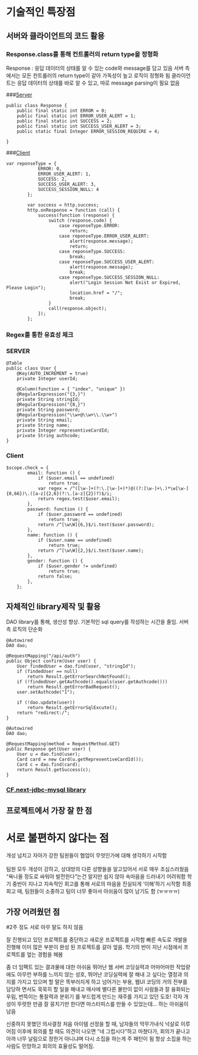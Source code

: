 # 기술적인 특장점


## 서버와 클라이언트의 코드 활용

### Response.class를 통해 컨트롤러의 return type을 정형화

Response : 응답 데이터의 상태를 알 수 있는 code와 message를 담고 있음
서버 측에서는 모든 컨트롤러의 return type이 같아 가독성이 높고 로직이 정형화 됨
클라이언트는 응답 데이터의 상태를 바로 알 수 있고, 따로 message parsing이 필요 없음

###[Server](https://github.com/NHNNEXT/2015-01-HUDIWEB-USS/blob/master/src/uss/response/Response.java)

    public class Response {
        public final static int ERROR = 0;
    	public final static int ERROR_USER_ALERT = 1;
    	public final static int SUCCESS = 2;
    	public final static int SUCCESS_USER_ALERT = 3;
    	public static final Integer ERROR_SESSION_REQUIRE = 4;
        
    }

###[Client](https://github.com/NHNNEXT/2015-01-HUDIWEB-USS/blob/master/webapp/js/myprofile.js)

    var reponseType = {
                ERROR: 0,
                ERROR_USER_ALERT: 1,
                SUCCESS: 2,
                SUCCESS_USER_ALERT: 3,
                SUCCESS_SESSION_NULL: 4
            };
    
            var success = http.success;
            http.onResponse = function (call) {
                success(function (response) {
                    switch (response.code) {
                        case reponseType.ERROR:
                            return;
                        case reponseType.ERROR_USER_ALERT:
                            alert(response.message);
                            return;
                        case reponseType.SUCCESS:
                            break;
                        case reponseType.SUCCESS_USER_ALERT:
                            alert(response.message);
                            break;
                        case reponseType.SUCCESS_SESSION_NULL:
                            alert("Login Session Not Exist or Expired, Please Login");
                            location.href = "/";
                            break;
                    }
                    call(response.object);
                });
            };


### Regex를 통한 유효성 체크

### SERVER

    @Table
    public class User {
        @Key(AUTO_INCREMENT = true)
    	private Integer userId;
    
    	@Column(function = { "index", "unique" })
    	@RegularExpression("{3,}")
    	private String stringId;
    	@RegularExpression("{8,}")
    	private String password;
    	@RegularExpression("\\w+@\\w+\\.\\w+")
    	private String email;
    	private String name;
    	private Integer representiveCardId;
    	private String authcode;
    }
    
### Client

    $scope.check = {
            email: function () {
                if ($user.email == undefined)
                    return true;
                var regex = /^([\w-]+(?:\.[\w-]+)*)@((?:[\w-]+\.)*\w[\w-]{0,66})\.([a-z]{2,6}(?:\.[a-z]{2})?)$/i;
                return regex.test($user.email);
            },
            password: function () {
                if ($user.password == undefined)
                    return true;
                return /^[\w\W]{6,}$/i.test($user.password);
            },
            name: function () {
                if ($user.name == undefined)
                    return true;
                return /^[\w\W]{2,}$/i.test($user.name);
            },
            gender: function () {
                if ($user.gender != undefined)
                    return true;
                return false;
            },
        };


## 자체적인 library제작 및 활용
DAO library를 통해, 생산성 향상.
기본적인 sql query를 작성하는 시간을 줄임.
서버 측 로직의 단순화

    @Autowired
	DAO dao;
	
	@RequestMapping("/api/auth")
	public Object confirm(User user) {
		User findedUser = dao.find(user, "stringId");
		if (findedUser == null)
			return Result.getErrorSearchNotFound();
		if (!findedUser.getAuthcode().equals(user.getAuthcode()))
			return Result.getErrorBadRequest();
		user.setAuthcode("1");
		
		if (!dao.update(user))
			return Result.getErrorSqlExcute();
		return "redirect:/";
	}

    @Autowired
    DAO dao;

	@RequestMapping(method = RequestMethod.GET)
	public Response get(User user) {
		User u = dao.find(user);
		Card card = new Card(u.getRepresentiveCardId());
		Card c = dao.find(card);
		return Result.getSuccess(c);
	}
### [CF.next-jdbc-mysql library](https://github.com/zerohouse/next-jdbc-mysql)


## 프로젝트에서 가장 잘 한 점
# 서로 불편하지 않다는 점
개성 넘치고 자아가 강한 팀원들이 협업이 무엇인가에 대해 생각하기 시작함<br><br>
팀원 모두 개성이 강하고, 상대방의 다른 성향들을 알고있어서 서로 매우 조심스러웠음
“욕나올 정도로 싸워야 발전한다”는건 알지만 쉽지 않아 속마음을 드러내기 어려워함
학기 중반이 지나고 지속적인 회고를 통해 서로의 마음을 진실되게 ‘이해’하기 시작함
최종회고 때, 팀원들이 소중하고 팀이 너무 좋아서 아쉬움이 많이 남기도 함 (ㅠㅠㅠㅠ)


## 가장 어려웠던 점

#2주 정도 서로 아무 말도 하지 않음


잘 진행되고 있던 프로젝트를 중단하고 새로운 프로젝트를 시작함
빠른 속도로 개발을 진행해 이미 많은 부분이 완성 된 프로젝트를 갈아 엎음.
학기의 반이 지난 시점에서 프로젝트를 엎는 경험을 해봄


좀 더 임팩트 있는 결과물에 대한 아쉬움
뛰어난 웹 서버 코딩실력과 어마어마한 작업량에도 아무런 부하를 느끼지 않는 성호, 뛰어난 코딩실력에 잘 해내 고 싶다는 열정과 의지를 가지고 있으며 할 말은 똑부러지게 하고 넘어가는 부용, 웹UI 코딩의 거의 전부를 담당하 면서도 묵묵히 할 일을 해내고 매사에 별다른 불만이 없이 사람들과 잘 융화되는 우림, 번뜩이는 통찰력과 분위기 를 부드럽게 만드는 재주를 가지고 있던 도호!
각자 개성이 뚜렷한 만큼 잘 뭉치기만 한다면 마스터피스를 만들 수 있었는데… 하는 아쉬움이 남음

신중하지 못했던 의사결정
처음 아이템 선정을 할 때, 남자들의 막무가내식 넉살로 이루어짐
이후에 회의를 할 때도 의견이 나오면 “네 그럽시다”하고 마쳤다가, 회의가 끝나고 아까 너무 날림으로 정한거 아니냐며 다시 소집을 하는게 주 패턴이 됨
항상 소집을 하는 사람도 민망하고 회의의 효율성도 떨어짐.

